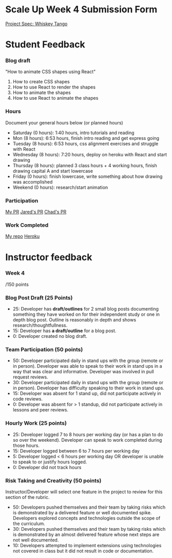 # Scale Up Week 4 Submission Form

[Project Spec: Whiskey Tango](https://github.com/turingschool/lesson_plans/blob/master/ruby_04-apis_and_scalability/independent_study_project.markdown)

# Student Feedback

### Blog draft

"How to animate CSS shapes using React"
1. How to create CSS shapes
2. How to use React to render the shapes
3. How to animate the shapes
4. How to use React to animate the shapes

### Hours

Document your general hours below (or planned hours)

- Saturday (0 hours): 1:40 hours, intro tutorials and reading
- Mon (8 hours): 6:53 hours, finish intro reading and get express going
- Tuesday (8 hours): 6:53 hours, css alignment exercises and struggle with React
- Wednesday (8 hours): 7:20 hours, deploy on heroku with React and start drawing
- Thursday (8 hours): planned 3 class hours + 4 working hours, finish drawing capital A and start lowercase
- Friday (0 hours): finish lowercase, write something about how drawing was accomplished
- Weekend (0 hours): research/start animation

### Participation

[My PR](https://github.com/theonlyrao/alpha_animate/pull/7)
[Jared's PR](https://github.com/LookingForMe/lookingfor/pull/108)
[Chad's PR](https://github.com/chadellison/texas_holdem/pull/4)

### Work Completed

[My repo](https://github.com/theonlyrao/alpha_animate)
[Heroku](https://alphabet-animation.herokuapp.com/)

# Instructor feedback

### Week 4

/150 points

### Blog Post Draft (25 Points)  

  * 25: Developer has **draft/outlines** for 2 small blog posts documenting something they have worked on for their independent study or one in depth blog post. Outline is reasonably in depth and shows research/thoughtfullness.
  * 15: Developer has **a draft/outline** for a blog post.
  * 0: Developer created no blog draft.

### Team Participation (50 points)

  * 50: Developer participated daily in stand ups with the group (remote or in person). Developer was able to speak to their work in stand ups in a way that was clear and informative. Developer was involved in pull request reviews.
  * 30: Developer participated daily in stand ups with the group (remote or in person). Developer has difficulty speaking to their work in stand ups.
  * 15: Developer was absent for 1 stand up, did not participate actively in code reviews.
  * 0: Developer was absent for > 1 standup, did not participate actively in lessons and peer reviews.

### Hourly Work (25 points)

  * 25: Developer logged 7 to 8 hours per working day (or has a plan to do so over the weekend). Developer can speak to work completed during those hours.
  * 15: Developer logged between 6 to 7 hours per working day
  * 5: Developer logged < 6 hours per working day OR developer is unable to speak to or justify hours logged.
  * 0: Developer did not track hours

### Risk Taking and Creativity (50 points)

Instructor/Developer will select one feature in the project to review for this section of the rubric.

  * 50: Developers pushed themselves and their team by taking risks which is demonstrated by a delivered feature or well documented spike. Developers explored concepts and technologies outside the scope of the curriculum.
  * 30: Developers pushed themselves and their team by taking risks which is demonstrated by an almost delivered feature whose next steps are not well documented.
  * 10: Developers attempted to implement extensions using technologies not covered in class but it did not result in code or documentation.
